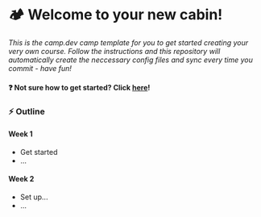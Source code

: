 # :camping: Welcome to your new cabin!

*This is the camp.dev camp template for you to get started creating your very own course. Follow the instructions and this repository will automatically create the neccessary config files and sync every time you commit - have fun!*

#### :question: Not sure how to get started? Click [here](/GETTING_STARTED.md)! 

### :zap: Outline

#### **Week 1**
* Get started
* ...

#### **Week 2** 
* Set up...
* ...
